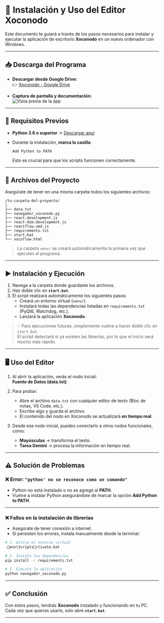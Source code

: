 # 📘 Instalación y Uso del Editor Xoconodo

Este documento te guiará a través de los pasos necesarios para instalar y ejecutar la aplicación de escritorio **Xoconodo** en un nuevo ordenador con Windows.

---

## 📥 Descarga del Programa

- **Descargar desde Google Drive:**  
  👉 [Xoconodo - Google Drive](https://drive.google.com/file/d/13VCGM1YDJWSNxFwjLinY3HcoO7TrTJ2t/view?usp=sharing)

- **Captura de pantalla y documentación:**  
![Vista previa de la app](https://xococode.github.io/Xocoflow-3/CapturaXoconode.JPG)

---

## 🔧 Requisitos Previos

- **Python 3.6 o superior** → [Descargar aquí](https://www.python.org/downloads/)  
- Durante la instalación, **marca la casilla**:  

  ```
  Add Python to PATH
  ```

  Esto es crucial para que los scripts funcionen correctamente.

---

## 📂 Archivos del Proyecto

Asegúrate de tener en una misma carpeta todos los siguientes archivos:

```
/tu-carpeta-del-proyecto/
│
├── data.txt
├── navegador_xoconodo.py
├── react.development.js
├── react-dom.development.js
├── reactflow.umd.js
├── requirements.txt
├── start.bat
└── xocoflow.html
```

> La carpeta `venv/` se creará automáticamente la primera vez que ejecutes el programa.

---

## ▶️ Instalación y Ejecución

1. Navega a la carpeta donde guardaste los archivos.
2. Haz doble clic en **`start.bat`**.
3. El script realizará automáticamente los siguientes pasos:
   - Creará un entorno virtual (`venv/`).
   - Instalará todas las dependencias listadas en `requirements.txt` (PyQt6, Watchdog, etc.).
   - Lanzará la aplicación **Xoconodo**.

> 💡 Para ejecuciones futuras, simplemente vuelve a hacer doble clic en `start.bat`.  
> El script detectará si ya existen las librerías, por lo que el inicio será mucho más rápido.

---

## 🖥️ Uso del Editor

1. Al abrir la aplicación, verás el nodo inicial:  
   **Fuente de Datos (data.txt)**
2. Para probar:
   - Abre el archivo `data.txt` con cualquier editor de texto (Bloc de notas, VS Code, etc.).
   - Escribe algo y guarda el archivo.
   - El contenido del nodo en Xoconodo se actualizará **en tiempo real**.

3. Desde ese nodo inicial, puedes conectarlo a otros nodos funcionales, como:
   - **Mayúsculas** → transforma el texto.
   - **Tarea Gemini** → procesa la información en tiempo real.

---

## ⚠️ Solución de Problemas

### ❌ Error: `"python' no se reconoce como un comando"`
- Python no está instalado o no se agregó al **PATH**.
- Vuelve a instalar Python asegurándote de marcar la opción **Add Python to PATH**.

---

### ❌ Fallos en la instalación de librerías
- Asegúrate de tener conexión a internet.
- Si persisten los errores, instala manualmente desde la terminal:

```bash
# 1. Activa el entorno virtual
.env\Scriptsctivate.bat

# 2. Instala las dependencias
pip install -r requirements.txt

# 3. Ejecuta la aplicación
python navegador_xoconodo.py
```

---

## ✅ Conclusión

Con estos pasos, tendrás **Xoconodo** instalado y funcionando en tu PC.  
Cada vez que quieras usarlo, solo abre **`start.bat`**.

---

